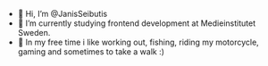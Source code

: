 - 👋 Hi, I’m @JanisSeibutis
- 🌱 I’m currently studying frontend development at Medieinstitutet Sweden.
- 🎣 In my free time i like working out, fishing, riding my motorcycle, gaming and sometimes to take a walk :)

<!---
JanisSeibutis/JanisSeibutis is a ✨ special ✨ repository because its `README.md` (this file) appears on your GitHub profile.
You can click the Preview link to take a look at your changes.
--->
